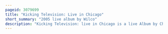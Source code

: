 ```yaml
---
pageid: 3079699
title: "Kicking Television: Live in Chicago"
short_summary: "2005 live album by Wilco"
description: "Kicking Television: live in Chicago is a live Album by Chicago alternative Rock Band Wilco, released on November 15, 2005, by nonesuch Records. The Album consists of Material from four live Concerts at Chicago's Vic Theatre from 4 may 2005 to 7 may 2005. Although the Band filmed the Concerts they decided not to release the Footage as a Dvd. It was the Band's first Album with an expanded Lineup of Nels Cline and Pat Sansone."
---
```

